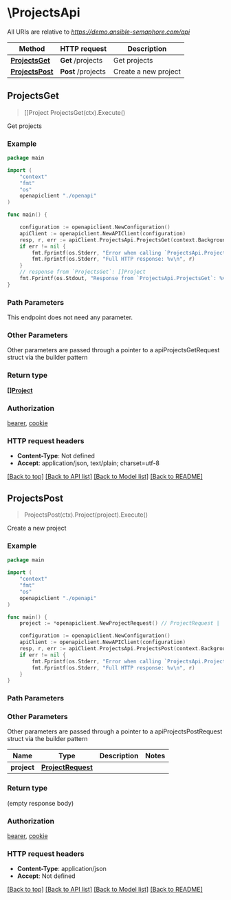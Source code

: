 # \ProjectsApi

All URIs are relative to *https://demo.ansible-semaphore.com/api*

Method | HTTP request | Description
------------- | ------------- | -------------
[**ProjectsGet**](ProjectsApi.md#ProjectsGet) | **Get** /projects | Get projects
[**ProjectsPost**](ProjectsApi.md#ProjectsPost) | **Post** /projects | Create a new project



## ProjectsGet

> []Project ProjectsGet(ctx).Execute()

Get projects

### Example

```go
package main

import (
    "context"
    "fmt"
    "os"
    openapiclient "./openapi"
)

func main() {

    configuration := openapiclient.NewConfiguration()
    apiClient := openapiclient.NewAPIClient(configuration)
    resp, r, err := apiClient.ProjectsApi.ProjectsGet(context.Background()).Execute()
    if err != nil {
        fmt.Fprintf(os.Stderr, "Error when calling `ProjectsApi.ProjectsGet``: %v\n", err)
        fmt.Fprintf(os.Stderr, "Full HTTP response: %v\n", r)
    }
    // response from `ProjectsGet`: []Project
    fmt.Fprintf(os.Stdout, "Response from `ProjectsApi.ProjectsGet`: %v\n", resp)
}
```

### Path Parameters

This endpoint does not need any parameter.

### Other Parameters

Other parameters are passed through a pointer to a apiProjectsGetRequest struct via the builder pattern


### Return type

[**[]Project**](Project.md)

### Authorization

[bearer](../README.md#bearer), [cookie](../README.md#cookie)

### HTTP request headers

- **Content-Type**: Not defined
- **Accept**: application/json, text/plain; charset=utf-8

[[Back to top]](#) [[Back to API list]](../README.md#documentation-for-api-endpoints)
[[Back to Model list]](../README.md#documentation-for-models)
[[Back to README]](../README.md)


## ProjectsPost

> ProjectsPost(ctx).Project(project).Execute()

Create a new project

### Example

```go
package main

import (
    "context"
    "fmt"
    "os"
    openapiclient "./openapi"
)

func main() {
    project := *openapiclient.NewProjectRequest() // ProjectRequest | 

    configuration := openapiclient.NewConfiguration()
    apiClient := openapiclient.NewAPIClient(configuration)
    resp, r, err := apiClient.ProjectsApi.ProjectsPost(context.Background()).Project(project).Execute()
    if err != nil {
        fmt.Fprintf(os.Stderr, "Error when calling `ProjectsApi.ProjectsPost``: %v\n", err)
        fmt.Fprintf(os.Stderr, "Full HTTP response: %v\n", r)
    }
}
```

### Path Parameters



### Other Parameters

Other parameters are passed through a pointer to a apiProjectsPostRequest struct via the builder pattern


Name | Type | Description  | Notes
------------- | ------------- | ------------- | -------------
 **project** | [**ProjectRequest**](ProjectRequest.md) |  | 

### Return type

 (empty response body)

### Authorization

[bearer](../README.md#bearer), [cookie](../README.md#cookie)

### HTTP request headers

- **Content-Type**: application/json
- **Accept**: Not defined

[[Back to top]](#) [[Back to API list]](../README.md#documentation-for-api-endpoints)
[[Back to Model list]](../README.md#documentation-for-models)
[[Back to README]](../README.md)

